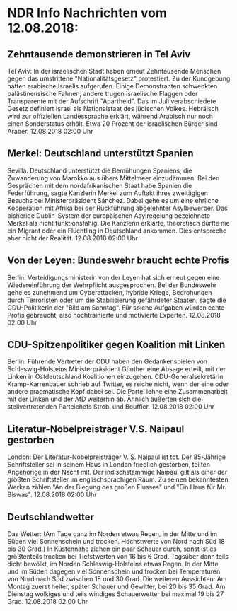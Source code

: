 # NDR Info Nachrichten vom 12.08.2018:


## Zehntausende demonstrieren in Tel Aviv
Tel Aviv: In der israelischen Stadt haben erneut Zehntausende Menschen gegen das umstrittene "Nationalitätsgesetz" protestiert. Zu der Kundgebung hatten arabische Israelis aufgerufen. Einige Demonstranten schwenkten palästinensische Fahnen, andere trugen israelische Flaggen oder Transparente mit der Aufschrift "Apartheid". Das im Juli verabschiedete Gesetz definiert Israel als Nationalstaat des jüdischen Volkes. Hebräisch wird zur offiziellen Landessprache erklärt, während Arabisch nur noch einen Sonderstatus erhält. Etwa 20 Prozent der israelischen Bürger sind Araber. 12.08.2018 02:00 Uhr 

## Merkel: Deutschland unterstützt Spanien
Sevilla: Deutschland unterstützt die Bemühungen Spaniens, die Zuwanderung von Marokko aus übers Mittelmeer einzudämmen. Bei den Gesprächen mit dem nordafrikanischen Staat habe Spanien die Federführung, sagte Kanzlerin Merkel zum Auftakt ihres zweitägigen Besuchs bei Ministerpräsident Sánchez. Dabei gehe es um eine ehrliche Kooperation mit Afrika bei der Rückführung abgelehnter Asylbewerber. Das bisherige Dublin-System der europäischen Asylregelung bezeichnete Merkel als nicht funktionsfähig. Die Kanzlerin erklärte, theoretisch dürfte nie ein Migrant oder ein Flüchtling in Deutschland ankommen. Dies entspreche aber nicht der Realität. 12.08.2018 02:00 Uhr 

## Von der Leyen: Bundeswehr braucht echte Profis
Berlin: Verteidigungsministerin von der Leyen hat sich erneut gegen eine Wiedereinführung der Wehrpflicht ausgesprochen. Bei der Bundeswehr gehe es zunehmend um Cyberattacken, hybride Kriege, Bedrohungen durch Terroristen oder um die Stabilisierung gefährdeter Staaten, sagte die CDU-Politikerin der "Bild am Sonntag". Für solche Aufgaben würden echte Profis gebraucht, also hochtrainierte und motivierte Experten. 12.08.2018 02:00 Uhr 

## CDU-Spitzenpolitiker gegen Koalition mit Linken
Berlin: Führende Vertreter der CDU haben den Gedankenspielen von Schleswig-Holsteins Ministerpräsident Günther eine Absage erteilt, mit der Linken in Ostdeutschland Koalitionen einzugehen. CDU-Generalsekretärin Kramp-Karrenbauer schrieb auf Twitter, es reiche nicht, wenn der eine oder andere pragmatische Kopf dabei sei. Die Partei lehne eine Zusammenarbeit mit der Linken und der AfD weiterhin ab. Ähnlich äußerten sich die stellvertretenden Parteichefs Strobl und Bouffier. 12.08.2018 02:00 Uhr 

## Literatur-Nobelpreisträger V.S. Naipaul gestorben
London: Der Literatur-Nobelpreisträger V. S. Naipaul ist tot. Der 85-Jährige Schriftsteller sei in seinem Haus in London friedlich gestorben, teilten Angehörige in der Nacht mit. Der indischstämmige Naipaul gilt als einer der größten Schriftsteller im englischsprachigen Raum. Zu seinen bekanntesten Werken zählen "An der Biegung des großen Flusses" und "Ein Haus für Mr. Biswas". 12.08.2018 02:00 Uhr 

## Deutschlandwetter
Das Wetter:
(Am Tage ganz im Norden etwas Regen, in der Mitte und im Süden viel Sonnenschein und trocken. Höchstwerte von Nord nach Süd 18 bis 30 Grad.) In Küstennähe ziehen ein paar Schauer durch, sonst ist es größtenteils trocken bei Tiefstwerten von 16 bis 6 Grad. Tagsüber dann teils dicht bewölkt, im Norden Schleswig-Holsteins etwas Regen. In der Mitte und im Süden dagegen viel Sonnenschein und trocken bei Temperaturen von Nord nach Süd zwischen 18 und 30 Grad. Die weiteren Aussichten:
Am Montag zuerst heiter, später Schauer und Gewitter, bei 20 bis 35 Grad. Am Dienstag wolkiges und teils windiges Schauerwetter bei maximal 19 bis 27 Grad. 12.08.2018 02:00 Uhr 
